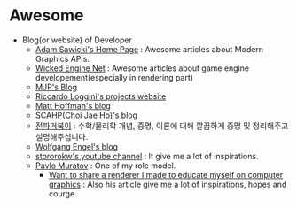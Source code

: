 # Awesome
- Blog(or website) of Developer
    - [Adam Sawicki's Home Page](https://asawicki.info/index) : Awesome articles about Modern Graphics APIs.
    - [Wicked Engine Net](https://wickedengine.net/) : Awesome articles about game engine developement(especially in rendering part)
    - [MJP's Blog](https://therealmjp.github.io/)
    - [Riccardo Loggini's projects website](https://logins.github.io/)
    - [Matt Hoffman's blog](https://medium.com/@lordned)
    - [SCAHP(Choi Jae Ho)'s blog](https://scahp.tistory.com/)
    - [전파거북이](https://ghebook.blogspot.com/) : 수학/물리학 개념, 증명, 이론에 대해 깔끔하게 증명 및 정리해주고 설명해주십니다.
    - [Wolfgang Engel's blog](https://diaryofagraphicsprogrammer.blogspot.com/)
    - [stororokw's youtube channel](https://www.youtube.com/channel/UCwvfMyEFZtL8L2u9-Rp9e8Q) : It give me a lot of inspirations.
    - [Pavlo Muratov](https://github.com/man-in-black382) : One of my role model.
        - [Want to share a renderer I made to educate myself on computer graphics](https://www.reddit.com/r/opengl/comments/andaa1/want_to_share_a_renderer_i_made_to_educate_myself/) : Also his article give me a lot of inspirations, hopes and courge.
